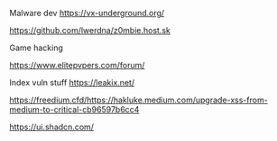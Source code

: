 
Malware dev
https://vx-underground.org/


https://github.com/lwerdna/z0mbie.host.sk


Game hacking

https://www.elitepvpers.com/forum/



Index vuln stuff
https://leakix.net/


https://freedium.cfd/https://hakluke.medium.com/upgrade-xss-from-medium-to-critical-cb96597b6cc4


https://ui.shadcn.com/
